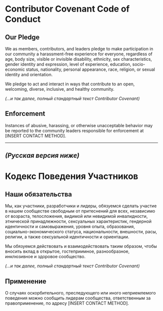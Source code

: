 # Contributor Covenant Code of Conduct

## Our Pledge

We as members, contributors, and leaders pledge to make participation in our
community a harassment-free experience for everyone, regardless of age, body
size, visible or invisible disability, ethnicity, sex characteristics, gender
identity and expression, level of experience, education, socio-economic status,
nationality, personal appearance, race, religion, or sexual identity
and orientation.

We pledge to act and interact in ways that contribute to an open, welcoming,
diverse, inclusive, and healthy community.

*(...и так далее, полный стандартный текст Contributor Covenant)*

## Enforcement

Instances of abusive, harassing, or otherwise unacceptable behavior may be
reported to the community leaders responsible for enforcement at
[INSERT CONTACT METHOD].

---
*(Русская версия ниже)*
---

# Кодекс Поведения Участников

## Наши обязательства

Мы, как участники, разработчики и лидеры, обязуемся сделать участие в нашем
сообществе свободным от притеснений для всех, независимо от возраста, телосложения,
видимой или невидимой инвалидности, этнической принадлежности, сексуальных характеристик, гендерной
идентичности и самовыражения, уровня опыта, образования, социально-экономического статуса,
национальности, внешности, расы, религии, а также сексуальной идентичности
и ориентации.

Мы обязуемся действовать и взаимодействовать таким образом, чтобы вносить вклад в открытое, гостеприимное,
разнообразное, инклюзивное и здоровое сообщество.

*(...и так далее, полный стандартный текст Contributor Covenant)*

## Применение

О случаях оскорбительного, преследующего или иного неприемлемого поведения можно
сообщить лидерам сообщества, ответственным за правоприменение, по адресу
[INSERT CONTACT METHOD].
